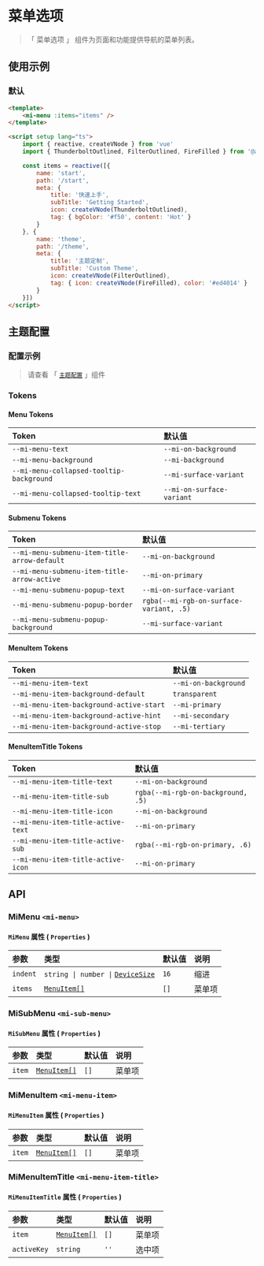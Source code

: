# 菜单选项

> 「 菜单选项 」 组件为页面和功能提供导航的菜单列表。

## 使用示例

### 默认

```html
<template>
    <mi-menu :items="items" />
</template>

<script setup lang="ts">
    import { reactive, createVNode } from 'vue'
    import { ThunderboltOutlined, FilterOutlined, FireFilled } from '@ant-design/icons-vue'

    const items = reactive([{
        name: 'start',
        path: '/start',
        meta: {
            title: '快速上手',
            subTitle: 'Getting Started',
            icon: createVNode(ThunderboltOutlined),
            tag: { bgColor: '#f50', content: 'Hot' }
        }
    }, {
        name: 'theme',
        path: '/theme',
        meta: {
            title: '主题定制',
            subTitle: 'Custom Theme',
            icon: createVNode(FilterOutlined),
            tag: { icon: createVNode(FireFilled), color: '#ed4014' }
        }
    }])
</script>
```

## 主题配置

### 配置示例

> 请查看 「 [`主题配置`](../theme/README.md) 」组件

### Tokens

#### Menu Tokens

| Token | 默认值
| :---- | :----
| `--mi-menu-text` | `--mi-on-background`
| `--mi-menu-background` | `--mi-background`
| `--mi-menu-collapsed-tooltip-background` | `--mi-surface-variant`
| `--mi-menu-collapsed-tooltip-text` | `--mi-on-surface-variant`

#### Submenu Tokens

| Token | 默认值
| :---- | :----
| `--mi-menu-submenu-item-title-arrow-default` | `--mi-on-background`
| `--mi-menu-submenu-item-title-arrow-active` | `--mi-on-primary`
| `--mi-menu-submenu-popup-text` | `--mi-on-surface-variant`
| `--mi-menu-submenu-popup-border` | `rgba(--mi-rgb-on-surface-variant, .5)`
| `--mi-menu-submenu-popup-background` | `--mi-surface-variant`

#### MenuItem Tokens

| Token | 默认值
| :---- | :----
| `--mi-menu-item-text` | `--mi-on-background`
| `--mi-menu-item-background-default` | `transparent`
| `--mi-menu-item-background-active-start` | `--mi-primary`
| `--mi-menu-item-background-active-hint` | `--mi-secondary`
| `--mi-menu-item-background-active-stop` | `--mi-tertiary`

#### MenuItemTitle Tokens

| Token | 默认值
| :---- | :----
| `--mi-menu-item-title-text` | `--mi-on-background`
| `--mi-menu-item-title-sub` | `rgba(--mi-rgb-on-background, .5)`
| `--mi-menu-item-title-icon` | `--mi-on-background`
| `--mi-menu-item-title-active-text` | `--mi-on-primary`
| `--mi-menu-item-title-active-sub` | `rgba(--mi-rgb-on-primary, .6)`
| `--mi-menu-item-title-active-icon` | `--mi-on-primary`

## API

### MiMenu `<mi-menu>`

#### `MiMenu` 属性 ( `Properties` )

| 参数 | 类型 | 默认值 | 说明
| :---- | :---- | :---- | :----
| `indent` | `string \| number \|` [`DeviceSize`](../../utils/README.md) | `16` | 缩进
| `items` | [`MenuItem[]`](../../utils/README.md) | `[]` | 菜单项

### MiSubMenu `<mi-sub-menu>`

#### `MiSubMenu` 属性 ( `Properties` )

| 参数 | 类型 | 默认值 | 说明
| :---- | :---- | :---- | :----
| `item` | [`MenuItem[]`](../../utils/README.md) | `[]` | 菜单项

### MiMenuItem `<mi-menu-item>`

#### `MiMenuItem` 属性 ( `Properties` )

| 参数 | 类型 | 默认值 | 说明
| :---- | :---- | :---- | :----
| `item` | [`MenuItem[]`](../../utils/README.md) | `[]` | 菜单项

### MiMenuItemTitle `<mi-menu-item-title>`

#### `MiMenuItemTitle` 属性 ( `Properties` )

| 参数 | 类型 | 默认值 | 说明
| :---- | :---- | :---- | :----
| `item` | [`MenuItem[]`](../../utils/README.md) | `[]` | 菜单项
| `activeKey` | `string` | `''` | 选中项
